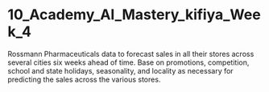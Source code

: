 # 10_Academy_AI_Mastery_kifiya_Week_4
Rossmann Pharmaceuticals data to forecast sales in all their stores across several cities six weeks ahead of time. Base on promotions, competition, school and state holidays, seasonality, and locality as necessary for predicting the sales across the various stores.
